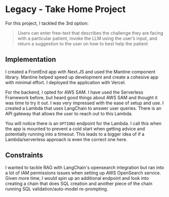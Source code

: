 # Legacy - Take Home Project

For this project, I tackled the 3rd option:
> Users can enter free-text that describes the challenge they are facing with a particular patient, invoke the LLM using the user’s input, and return a suggestion to the user on how to best help the patient

## Implementation

I created a FrontEnd app with Next.JS and used the Mantine component library. Mantine helped speed up development and create a cohesive app with minimal effort. I deployed the application with Vercel.

For the backend, I opted for AWS SAM. I have used the Serverless Framework before, but heard good things about AWS SAM and thought it was time to try it out. I was very impressed with the ease of setup and use. I created a Lambda that uses LangChain to answer user queries. There is an API gateway that allows the user to reach out to this Lambda.

You will notice there is an `OPTIONS` endpoint for the Lambda. I call this when the app is mounted to prevent a cold start when getting advice and potentially running into a timeout. This leads to a bigger idea of if a Lambda/serverless approach is even the correct one here.

## Constraints

I wanted to tackle RAG with LangChain's opensearch integration but ran into a lot of IAM permissions issues when setting up AWS OpenSearch service. Given more time, I would spin up an additional endpoint and look into creating a chain that does SQL creation and another piece of the chain running SQL validation/auto-model re-prompting.
